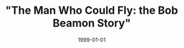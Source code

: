 ---
title: "\"The Man Who Could Fly: the Bob Beamon Story\"" 
layout: "tc-single"
hasContentInGallery: true
date: 1999-01-01
---